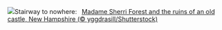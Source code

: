 ![](https://www.bing.com/th?id=OHR.MadameSherriCastle_EN-US3066456106_UHD.jpg&w=1000)Stairway to nowhere:&nbsp;&ensp;[Madame Sherri Forest and the ruins of an old castle, New Hampshire (© yggdrasill/Shutterstock)](https://www.bing.com/th?id=OHR.MadameSherriCastle_EN-US3066456106_UHD.jpg)
<br><br/>
